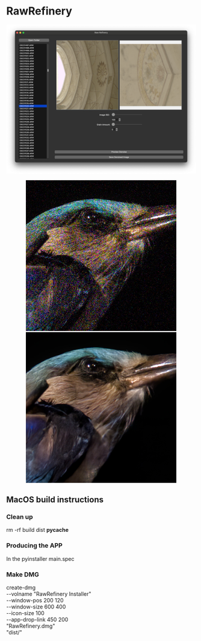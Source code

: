 # RawRefinery
![RawRefinery main window](https://github.com/rymuelle/RawRefinery/blob/main/examples/RawRefinery.png)


<div align="center">
  <img src="https://github.com/rymuelle/RawRefinery/blob/main/examples/Bayer_TEST_MuseeL-bluebirds-A7C_ISO65535_sha1=eb9cb3e1d80f48b93d0aabe20458870c5c1ef2fa.jpg" alt="Noisy Image" width="400"/>
  <img src="https://github.com/rymuelle/RawRefinery/blob/main/examples/Bayer_TEST_MuseeL-bluebirds-A7C_ISO65535_sha1=eb9cb3e1d80f48b93d0aabe20458870c5c1ef2fa_65534_denoised.DNG.jpg" alt="Denoised" width="400"/>
</div>



## MacOS build instructions


### Clean up

rm -rf build dist __pycache__ 

### Producing the APP

In the 
pyinstaller main.spec


### Make DMG
create-dmg \
  --volname "RawRefinery Installer" \
  --window-pos 200 120 \
  --window-size 600 400 \
  --icon-size 100 \
  --app-drop-link 450 200 \
  "RawRefinery.dmg" \
  "dist/"